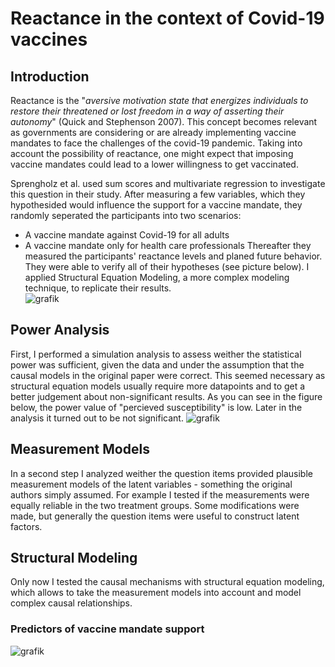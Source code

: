 # Reactance in the context of Covid-19 vaccines 

## Introduction
Reactance is the "_aversive motivation state that energizes individuals to restore their threatened or lost freedom in a way of asserting their autonomy_" (Quick and Stephenson 2007). This concept becomes relevant as governments are considering or are already implementing vaccine mandates to face the challenges of the covid-19 pandemic. Taking into account the possibility of reactance, one might expect that imposing vaccine mandates could lead to a lower willingness to get vaccinated.  

Sprengholz et al. used sum scores and multivariate regression to investigate this question in their study. After measuring a few variables, which they hypothesided would influence the support for a vaccine mandate, they randomly seperated the participants into two scenarios: 
- A vaccine mandate against Covid-19 for all adults
- A vaccine mandate only for health care professionals
Thereafter they measured the participants' reactance levels and planed future behavior. 
They were able to verify all of their hypotheses (see picture below). I applied Structural Equation Modeling, a more complex modeling technique, to replicate their results.  
![grafik](https://user-images.githubusercontent.com/75476085/161846721-088bc36e-dcec-4b02-b76c-06aa2bdaefdf.png)


## Power Analysis  
First, I performed a simulation analysis to assess weither the statistical power was sufficient, given the data and under the assumption that the causal models in the original paper were correct. This seemed necessary as structural equation models usually require more datapoints and to get a better judgement about non-significant results. As you can see in the figure below, the power value of "percieved susceptibility" is low. Later in the analysis it turned out to be not significant. 
![grafik](https://user-images.githubusercontent.com/75476085/165175747-b833757a-af7c-48f2-a2c7-ad164532efa1.png)


## Measurement Models
In a second step I analyzed weither the question items provided plausible measurement models of the latent variables - something the original authors simply assumed. For example I tested if the measurements were equally reliable in the two treatment groups. Some modifications were made, but generally the question items were useful to construct latent factors. 

## Structural Modeling  
Only now I tested the causal mechanisms with structural equation modeling, which allows to take the measurement models into account and model complex causal relationships. 

### Predictors of vaccine mandate support  

![grafik](https://user-images.githubusercontent.com/75476085/165178953-bec8b125-9eee-4129-b388-0a659422b1a5.png)

